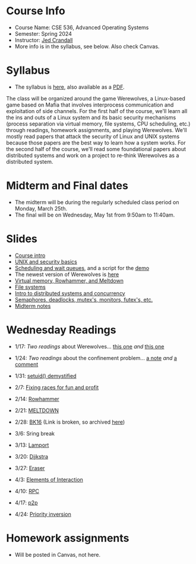 

# Course Info

- Course Name: CSE 536, Advanced Operating Systems
- Semester: Spring 2024
- Instructor: [Jed Crandall](https://jedcrandall.github.io)
- More info is in the syllabus, see below.  Also check Canvas.

# Syllabus

- The syllabus is [here](syllabus.html), also available as a [PDF](syllabus.pdf).

The class will be organized around the game Werewolves, a Linux-based game
based on Mafia that involves interprocess communication and exploitation of
side channels.  For the first half of the course, we'll learn all the ins and
outs of a Linux system and its basic security mechanisms (process separation
via virtual memory, file systems, CPU scheduling, etc.) through readings,
homework assignments, and playing Werewolves.   We'll mostly read papers that
attack the security of Linux and UNIX systems because those papers are the best
way to learn how a system works.  For the second half of the course, we'll read
some foundational papers about distributed systems and work on a project to
re-think Werewolves as a distributed system.

# Midterm and Final dates

- The midterm will be during the regularly scheduled class period on Monday, March 25th. 
- The final will be on Wednesday, May 1st from 9:50am to 11:40am.

# Slides

- [Course intro](courseintro.pdf)
- [UNIX and security basics](unixandsecbasics.pdf)
- [Scheduling and wait queues](schedandwaitqueues.pdf), and a script for the [demo](sched.sh)
- The newest version of Werewolves is [here](werewolves-spring24.tgz)
- [Virtual memory, Rowhammer, and Meltdown](virtualmemrowhammerandmeltdown.pdf)
- [File systems](fs.pdf)
- [Intro to distributed systems and concurrency](distributedsystemsintro.pdf)
- [Semaphores, deadlocks, mutex's, monitors, futex's, etc.](concurrencybasics.pdf)
- [Midterm notes](midtermnotes.pdf)

# Wednesday Readings


- 1/17: *Two readings* about Werewolves... [this one](CSET12.pdf) *and* [this one](3GSE2014.pdf) 
- 1/24: *Two readings* about the confinement problem... [a note](lampson73.pdf) *and* [a comment](https://dl.acm.org/doi/pdf/10.1145/800213.806537) 
- 1/31: [setuid() demystified](setuid-usenix02.pdf)
- 2/7: [Fixing races for fun and profit](borisov.pdf) 
- 2/14: [Rowhammer](https://googleprojectzero.blogspot.com/2015/03/exploiting-dram-rowhammer-bug-to-gain.html) 
- 2/21: [MELTDOWN](sec18-lipp.pdf) 

- 2/28: [BK16](https://arsenalexperts.com/persistent/resources/pages/BK-Case-Rona-Wilson-Report-II.zip) (Link is broken, so archived [here](BK-Case-Rona-Wilson-Report-II.zip))
- 3/6: Sring break
- 3/13: [Lamport](time-clocks.pdf) 
- 3/20: [Dijkstra](EWD123.PDF) 
- 3/27: [Eraser](Tocs97.pdf)
- 4/3: [Elements of Interaction](https://dl.acm.org/doi/pdf/10.1145/151233.151240)
- 4/10: [RPC](birrell842.pdf)
- 4/17: [p2p](cacm03.pdf)
- 4/24: [Priority inversion](https://www.cse.chalmers.se/~risat/Report_MarsPathFinder.pdf)

# Homework assignments

- Will be posted in Canvas, not here.

